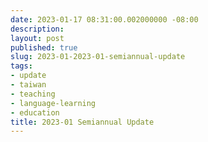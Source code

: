 ```yaml
---
date: 2023-01-17 08:31:00.002000000 -08:00
description:
layout: post
published: true
slug: 2023-01-2023-01-semiannual-update
tags:
- update
- taiwan
- teaching
- language-learning
- education
title: 2023-01 Semiannual Update
---
```

